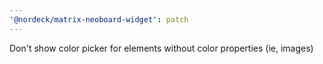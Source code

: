 ```yaml
---
'@nordeck/matrix-neoboard-widget': patch
---
```


Don't show color picker for elements without color properties (ie, images)
